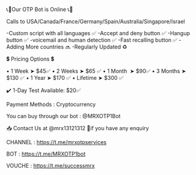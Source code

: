 📞🤖Our OTP Bot is Online 📞🤖

Calls to USA/Canada/France/Germany/Spain/Australia/Singapore/Israel 

-Custom script with all languages ✅
-Accept and deny button ✅
-Hangup button ✅
-voicemail and human detection ✅
-Fast recalling button ✅
-Adding More countries 🔜
-Regularly Updated ♻️

💲 Pricing Options 💲

• 1 Week     ➤  $45✅
• 2 Weeks   ➤ $65 ✅
• 1 Month  ‌ ➤ $90✅
• 3 Months ➤  $130 ✅
• 1 Year  ➤ $170 ✅
• Lifetime ➤ $300 ✅

✔️ 1-Day Test Available: $‌20✅

Payment Methods : Cryptocurrency 

You can buy through our bot : @MRXOTP1Bot

📥 Contact Us at @mrx13121312 🧡if you have any enquiry

CHANNEL : https://t.me/mrxotpservices

BOT : https://t.me/MRXOTP1bot

VOUCHE : https://t.me/successmrx
